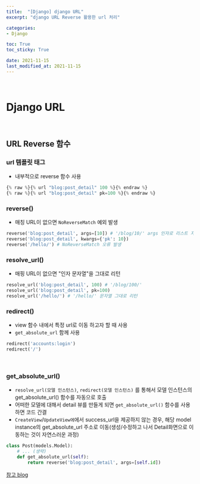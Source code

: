 ```yaml
---
title:  "[Django] django URL"
excerpt: "django URL Reverse 활용한 url 처리"

categories:
- Django

toc: True
toc_sticky: True

date: 2021-11-15
last_modified_at: 2021-11-15
---
```



<br>

# Django URL

<br>

## URL Reverse 함수

### url 템플릿 태그

- 내부적으로 reverse 함수 사용

```python
{% raw %}{% url "blog:post_detail" 100 %}{% endraw %}
{% raw %}{% url "blog:post_detail" pk=100 %}{% endraw %}
```

### reverse()

- 매칭 URL이 없으면 `NoReverseMatch` 예외 발생

```python
reverse('blog:post_detail', args=[10]) # '/blog/10/' args 인자로 리스트 지정 필요
reverse('blog:post_detail', kwargs={'pk': 10})
reverse('/hello/') # NoReverseMatch 오류 발생
```

### resolve_url()

- 매핑 URL이 없으면 "인자 문자열"을 그대로 리턴

```python
resolve_url('blog:post_detail', 100) # '/blog/100/'
resolve_url('blog:post_detail', pk=100)
resolve_url('/hello/') # '/hello/' 문자열 그대로 리턴
```

### redirect()

- view 함수 내에서 특정 url로 이동 하고자 할 때 사용
- `get_absolute_url` 함께 사용

```python
redirect('accounts:login')
redirect('/')
```

<br>

### get_absolute_url()

- `resolve_url(모델 인스턴스)`, `redirect(모델 인스턴스)` 를 통해서 모델 인스턴스의 get_absolute_url() 함수를 자동으로 호출
- 어떠한 모델에 대해서 detail 뷰를 만들게 되면 `get_absolute_url()` 함수를 사용하면 코드 간결
- `CreateView`/`UpdateView에`에서 success_url을 제공하지 않는 경우, 해당 model instance의 get_absolute_url 주소로 이동(생성/수정하고 나서 Detail화면으로 이동하는 것이 자연스러운 과정)

```python
class Post(models.Model):
    # ... (생략)
    def get_absolute_url(self):
        return reverse('blog:post_detail', args=[self.id])
```

<a href="getabsoluteurl">참고 blog</a>